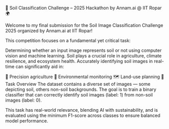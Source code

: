 🌱 Soil Classification Challenge – 2025 Hackathon by Annam.ai @ IIT Ropar 🌍

Welcome to my final submission for the Soil Image Classification Challenge 2025 organized by Annam.ai at IIT Ropar!

This competition focuses on a fundamental yet critical task:

Determining whether an input image represents soil or not using computer vision and machine learning.
Soil plays a crucial role in agriculture, climate resilience, and ecosystem health. Accurately identifying soil images in real-time can significantly aid in:

🌾 Precision agriculture
🧪 Environmental monitoring
🗺️ Land-use planning
🧠 Task Overview
The dataset contains a diverse set of images — some depicting soil, others non-soil backgrounds. The goal is to train a binary classifier that can correctly identify soil images (label: 1) from non-soil images (label: 0).

This task has real-world relevance, blending AI with sustainability, and is evaluated using the minimum F1-score across classes to ensure balanced model performance.

